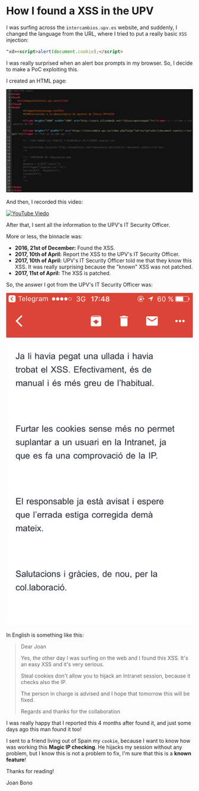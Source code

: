 # How I found a XSS in the UPV

I was surfing across the `intercambios.upv.es` website, and suddenly, I changed the language from the URL, where I tried to put a really basic `XSS` injection:

~~~~html
"xd><script>alert(document.cookie);</script>
~~~~

I was really surprised when an alert box prompts in my browser. So, I decide to make a PoC exploiting this.

I created an HTML page:

![](../images/xss_001.png)

And then, I recorded this video:

[![YouTube Viedo](http://img.youtube.com/vi/dyFCOTNaHW8/0.jpg)](http://www.youtube.com/watch?v=dyFCOTNaHW8)

After that, I sent all the information to the UPV's IT Security Officer.

More or less, the binnacle was:

+ **2016, 21st of December:** Found the XSS.
+ **2017, 10th of April:** Report the XSS to the UPV's IT Security Officer.
+ **2017, 10th of April:** UPV's IT Security Officer told me that they know this XSS. It was really surprising because the "known" XSS was not patched.
+ **2017, 11st of April:** The XSS is patched.

So, the answer I got from the UPV's IT Security Officer was:

![](../images/xss_002.png)

In English is something like this:

>Dear Joan
>
>Yes, the other day I was surfing on the web and I found this XSS. It's an easy XSS and it's very serious.
>
>Steal cookies don't allow you to hijack an Intranet session, because it checks also the IP.
>
>The person in charge is advised and I hope that tomorrow this will be fixed.
>
>Regards and thanks for the collaboration

I was really happy that I reported this 4 months after found it, and just some days ago this man found it too!

I sent to a friend living out of Spain my `cookie`, because I want to know how was working this **Magic IP checking**. He hijacks my session without any problem, but I know this is not a problem to fix, I'm sure that this is a **known feature**!

Thanks for reading!

Joan Bono
